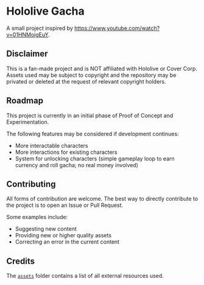 # Hololive Gacha

A small project inspired by https://www.youtube.com/watch?v=01HNMoigEuY.

## Disclaimer

This is a fan-made project and is NOT affiliated with Hololive or Cover Corp.
Assets used may be subject to copyright and the repository may be privated or deleted at the request of relevant copyright holders.

## Roadmap

This project is currently in an initial phase of Proof of Concept and Experimentation.

The following features may be considered if development continues:
* More interactable characters
* More interactions for existing characters
* System for unlocking characters (simple gameplay loop to earn currency and roll gacha; no real money involved)

## Contributing

All forms of contribution are welcome. The best way to directly contribute to the project is to open an Issue or Pull Request.

Some examples include:
* Suggesting new content
* Providing new or higher quality assets
* Correcting an error in the current content

## Credits

The [`assets`](assets) folder contains a list of all external resources used.